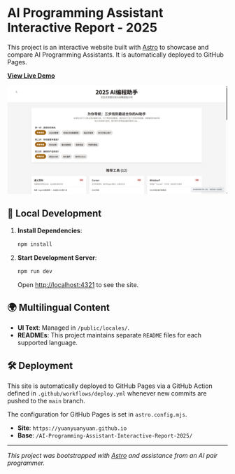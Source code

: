 # AI Programming Assistant Interactive Report - 2025

This project is an interactive website built with [Astro](https://astro.build/) to showcase and compare AI Programming Assistants. It is automatically deployed to GitHub Pages.

**[View Live Demo](https://yuanyuanyuan.github.io/AI-Programming-Assistant-Interactive-Report-2025/)**

![demo](demo参考/demo-video.gif)

## 🚀 Local Development

1.  **Install Dependencies**:
    ```bash
    npm install
    ```

2.  **Start Development Server**:
    ```bash
    npm run dev
    ```
    Open [http://localhost:4321](http://localhost:4321) to see the site.

## 🌍 Multilingual Content

-   **UI Text**: Managed in `/public/locales/`.
-   **READMEs**: This project maintains separate `README` files for each supported language.

## 🛠️ Deployment

This site is automatically deployed to GitHub Pages via a GitHub Action defined in `.github/workflows/deploy.yml` whenever new commits are pushed to the `main` branch.

The configuration for GitHub Pages is set in `astro.config.mjs`.

-   **Site**: `https://yuanyuanyuan.github.io`
-   **Base**: `/AI-Programming-Assistant-Interactive-Report-2025/`

---
*This project was bootstrapped with [Astro](https://astro.build/) and assistance from an AI pair programmer.*